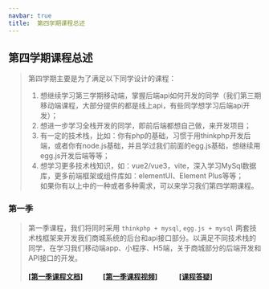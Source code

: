 ```yaml
---
navbar: true
title:  第四学期课程总述
--- 
```


## 第四学期课程总述

> 第四学期主要是为了满足以下同学设计的课程：<br/>
> 1. 想继续学习第三学期移动端，掌握后端api如何开发的同学（我们第三期移动端课程，大部分提供的都是线上api，有些同学想学习后端api开发）；<br/>
> 2. 想进一步学习全栈开发的同学，即前后端都想自己做，来开发项目；<br/>
> 3. 有一定的技术栈，比如：你有php的基础，习惯于用thinkphp开发后端，或者你有node.js基础，并且学过我们前面的egg.js基础，想继续用egg.js开发后端等等；<br/>
> 4. 想学习更多技术栈知识，如：vue2/vue3，vite，深入学习MySql数据库，更多前端框架或组件库如：elementUI、Element Plus等等；<br/>
如果你有以上中的一种或者多种需求，可以来学习我们第四学期课程。





### 第一季
> 第一季课程，我们将同时采用 `thinkphp + mysql`, `egg.js + mysql` 两套技术栈框架来开发我们商城系统的后台和api接口部分。以满足不同技术栈的同学，在学习我们移动端app、小程序、H5端，关于商城部分的后端开发和API接口的开发。<br/><br/>
<b><a href="/fourthless/w-a.html" >[第一季课程文档]</a>&nbsp;&nbsp;&nbsp;&nbsp;&nbsp;
<a style="margin-left:20px;" href="#" target="_blank">[第一季课程视频]</a>
&nbsp;&nbsp;&nbsp;&nbsp;&nbsp;
<a style="margin-left:20px;" href="/web/answer/课程常见问题.html" target="_blank">[课程答疑]</a>
</b>